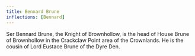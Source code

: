 ```yaml
---
title: Bennard Brune
inflections: [Bennard]
---
```


Ser Bennard Brune, the Knight of Brownhollow, is the head of House Brune of Brownhollow in the Crackclaw Point area of the Crownlands. He is the cousin of Lord Eustace Brune of the Dyre Den.


